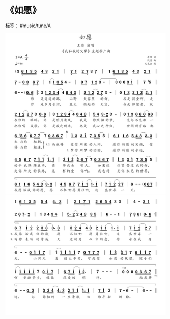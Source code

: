 # 《如愿》

标签： #music/tune/A  

![](../../assets/Pasted%20image%2020240714131701.png)
![](../../assets/Pasted%20image%2020240714131711.png)

